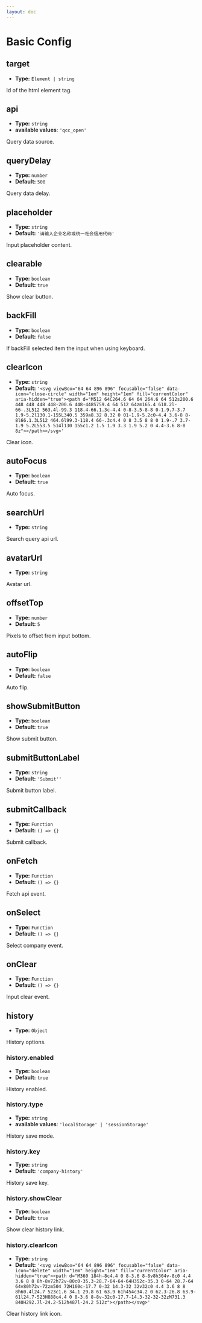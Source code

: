 ```yaml
---
layout: doc
---
```

# Basic Config

## target

- **Type:** `Element | string`

Id of the html element tag.

## api

- **Type:** `string`
- **available values**: `'qcc_open'`

Query data source.

## queryDelay

- **Type:** `number`
- **Default:** `500`

Query data delay.

## placeholder

- **Type:** `string`
- **Default:** `'请输入企业名称或统一社会信用代码'`

Input placeholder content.

## clearable

- **Type:** `boolean`
- **Default:** `true`

Show clear button.

## backFill

- **Type:** `boolean`
- **Default:** `false`

If backFill selected item the input when using keyboard.

## clearIcon

- **Type:** `string`
- **Default:** `'<svg viewBox="64 64 896 896" focusable="false" data-icon="close-circle" width="1em" height="1em" fill="currentColor" aria-hidden="true"><path d="M512 64C264.6 64 64 264.6 64 512s200.6 448 448 448 448-200.6 448-448S759.4 64 512 64zm165.4 618.2l-66-.3L512 563.4l-99.3 118.4-66.1.3c-4.4 0-8-3.5-8-8 0-1.9.7-3.7 1.9-5.2l130.1-155L340.5 359a8.32 8.32 0 01-1.9-5.2c0-4.4 3.6-8 8-8l66.1.3L512 464.6l99.3-118.4 66-.3c4.4 0 8 3.5 8 8 0 1.9-.7 3.7-1.9 5.2L553.5 514l130 155c1.2 1.5 1.9 3.3 1.9 5.2 0 4.4-3.6 8-8 8z"></path></svg>'`

Clear icon.

## autoFocus

- **Type:** `boolean`
- **Default:** `true`

Auto focus.

## searchUrl

- **Type:** `string`

Search query api url.

## avatarUrl

- **Type:** `string`

Avatar url.

## offsetTop

- **Type:** `number`
- **Default:** `5`

Pixels to offset from input bottom.

## autoFlip

- **Type:** `boolean`
- **Default:** `false`

Auto flip.

## showSubmitButton

- **Type:** `boolean`
- **Default:** `true`

Show submit button.

## submitButtonLabel

- **Type:** `string`
- **Default:** `'Submit''`

Submit button label.

## submitCallback

- **Type:** `Function`
- **Default:** `() => {}`

Submit callback.

## onFetch

- **Type:** `Function`
- **Default:** `() => {}`

Fetch api event.

## onSelect

- **Type:** `Function`
- **Default:** `() => {}`

Select company event.

## onClear

- **Type:** `Function`
- **Default:** `() => {}`

Input clear event.

## history

- **Type:** `Object`

History options.

### history.enabled

- **Type:** `boolean`
- **Default:** `true`

History enabled.

### history.type

- **Type:** `string`
- **available values**: `'localStorage' | 'sessionStorage'`

History save mode.

### history.key

- **Type:** `string`
- **Default:** `'company-history'`

History save key.

### history.showClear

- **Type:** `boolean`
- **Default:** `true`

Show clear history link.

[//]: # (### history.itemIcon)

[//]: # ()
[//]: # (- **Type:** `string`)

[//]: # (- **Default:** `'<svg viewBox="64 64 896 896" focusable="false" data-icon="history" width="1em" height="1em" fill="currentColor" aria-hidden="true"><path d="M536.1 273H488c-4.4 0-8 3.6-8 8v275.3c0 2.6 1.2 5 3.3 6.5l165.3 120.7c3.6 2.6 8.6 1.9 11.2-1.7l28.6-39c2.7-3.7 1.9-8.7-1.7-11.2L544.1 528.5V281c0-4.4-3.6-8-8-8zm219.8 75.2l156.8 38.3c5 1.2 9.9-2.6 9.9-7.7l.8-161.5c0-6.7-7.7-10.5-12.9-6.3L752.9 334.1a8 8 0 003 14.1zm167.7 301.1l-56.7-19.5a8 8 0 00-10.1 4.8c-1.9 5.1-3.9 10.1-6 15.1-17.8 42.1-43.3 80-75.9 112.5a353 353 0 01-112.5 75.9 352.18 352.18 0 01-137.7 27.8c-47.8 0-94.1-9.3-137.7-27.8a353 353 0 01-112.5-75.9c-32.5-32.5-58-70.4-75.9-112.5A353.44 353.44 0 01171 512c0-47.8 9.3-94.2 27.8-137.8 17.8-42.1 43.3-80 75.9-112.5a353 353 0 01112.5-75.9C430.6 167.3 477 158 524.8 158s94.1 9.3 137.7 27.8A353 353 0 01775 261.7c10.2 10.3 19.8 21 28.6 32.3l59.8-46.8C784.7 146.6 662.2 81.9 524.6 82 285 82.1 92.6 276.7 95 516.4 97.4 751.9 288.9 942 524.8 942c185.5 0 343.5-117.6 403.7-282.3 1.5-4.2-.7-8.9-4.9-10.4z"></path></svg>'`)

[//]: # ()
[//]: # (History item icon.)

### history.clearIcon

- **Type:** `string`
- **Default:** `'<svg viewBox="64 64 896 896" focusable="false" data-icon="delete" width="1em" height="1em" fill="currentColor" aria-hidden="true"><path d="M360 184h-8c4.4 0 8-3.6 8-8v8h304v-8c0 4.4 3.6 8 8 8h-8v72h72v-80c0-35.3-28.7-64-64-64H352c-35.3 0-64 28.7-64 64v80h72v-72zm504 72H160c-17.7 0-32 14.3-32 32v32c0 4.4 3.6 8 8 8h60.4l24.7 523c1.6 34.1 29.8 61 63.9 61h454c34.2 0 62.3-26.8 63.9-61l24.7-523H888c4.4 0 8-3.6 8-8v-32c0-17.7-14.3-32-32-32zM731.3 840H292.7l-24.2-512h487l-24.2 512z"></path></svg>'`

Clear history link icon.
